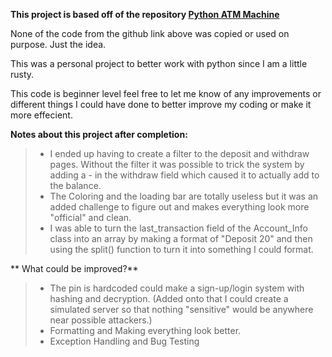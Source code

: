 **This project is based off of the repository [Python ATM Machine](https://github.com/prathimacode-hub/Awesome_Python_Scripts/tree/main/BasicPythonScripts/ATM%20Machine%20System)**

 None of the code from the github link above was copied or used on purpose. Just the idea. 

 This was a personal project to better work with python since I am a little rusty.

 This code is beginner level feel free to let me know of any improvements or different things I could have done to better improve my coding or make it more effecient.


**Notes about this project after completion:**
>- I ended up having to create a filter to the deposit and withdraw pages. Without the filter it was possible to trick the system by adding a - in the withdraw field which caused it to actually add to the balance.
>- The Coloring and the loading bar are totally useless but it was an added challenge to figure out and makes everything look more "official" and clean.
>- I was able to turn the last_transaction field of the Account_Info class into an array by making a format of "Deposit 20" and then using the split() function to turn it into something I could format. 

** What could be improved?**
>- The pin is hardcoded could make a sign-up/login system with hashing and decryption. (Added onto that I could create a simulated server so that nothing "sensitive" would be anywhere near possible attackers.)
>- Formatting and Making everything look better.
>- Exception Handling and Bug Testing
